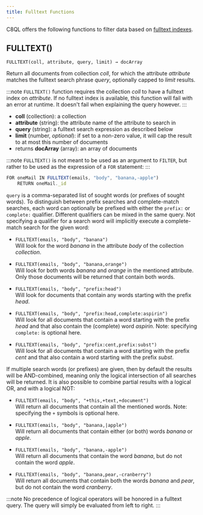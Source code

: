 ```yaml
---
title: Fulltext Functions
---
```


C8QL offers the following functions to filter data based on [fulltext indexes](../../../collections/indexing/working-with-indexes#fulltext).

## FULLTEXT()

`FULLTEXT(coll, attribute, query, limit) → docArray`

Return all documents from collection _coll_, for which the attribute _attribute_ matches the fulltext search phrase _query_, optionally capped to _limit_ results.

:::note
`FULLTEXT()` function requires the collection _coll_ to have a fulltext index on _attribute_. If no fulltext index is available, this function will fail with an error at runtime. It doesn't fail when explaining the query however.
:::

- **coll** (collection): a collection
- **attribute** (string): the attribute name of the attribute to search in
- **query** (string): a fulltext search expression as described below
- **limit** (number, _optional_): if set to a non-zero value, it will cap the result to at most this number of documents
- returns **docArray** (array): an array of documents

:::note
`FULLTEXT()` is not meant to be used as an argument to `FILTER`, but rather to be used as the expression of a `FOR` statement:
:::

```js
FOR oneMail IN FULLTEXT(emails, "body", "banana,-apple")
    RETURN oneMail._id
```

`query` is a comma-separated list of sought words (or prefixes of sought words). To distinguish between prefix searches and complete-match searches, each word can optionally be prefixed with either the `prefix:` or `complete:` qualifier. Different qualifiers can be mixed in the same query. Not specifying a qualifier for a search word will implicitly execute a complete-match search for the given word:

- `FULLTEXT(emails, "body", "banana")`<br /> Will look for the word _banana_ in the attribute _body_ of the collection _collection_.

- `FULLTEXT(emails, "body", "banana,orange")`<br /> Will look for both words _banana_ and _orange_ in the mentioned attribute. Only those documents will be returned that contain both words.

- `FULLTEXT(emails, "body", "prefix:head")`<br /> Will look for documents that contain any words starting with the prefix _head_.

- `FULLTEXT(emails, "body", "prefix:head,complete:aspirin")`<br /> Will look for all documents that contain a word starting with the prefix _head_ and that also contain the (complete) word _aspirin_. Note: specifying `complete:` is optional here.

- `FULLTEXT(emails, "body", "prefix:cent,prefix:subst")`<br /> Will look for all documents that contain a word starting with the prefix _cent_ and that also contain a word starting with the prefix _subst_.

If multiple search words (or prefixes) are given, then by default the results will be AND-combined, meaning only the logical intersection of all searches will be returned. It is also possible to combine partial results with a logical OR, and with a logical NOT:

- `FULLTEXT(emails, "body", "+this,+text,+document")`<br /> Will return all documents that contain all the mentioned words. Note: specifying the `+` symbols is optional here.

- `FULLTEXT(emails, "body", "banana,|apple")`<br /> Will return all documents that contain either (or both) words _banana_ or _apple_.

- `FULLTEXT(emails, "body", "banana,-apple")`<br /> Will return all documents that contain the word _banana_, but do not contain the word _apple_.

- `FULLTEXT(emails, "body", "banana,pear,-cranberry")`<br /> Will return all documents that contain both the words _banana_ and _pear_, but do not contain the word _cranberry_.

:::note
No precedence of logical operators will be honored in a fulltext query. The query will simply be evaluated from left to right.
:::
